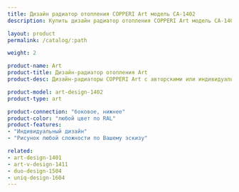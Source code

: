 ```yaml
---
title: Дизайн радиатор отопления COPPERI Art модель CA-1402
description: Купить дизайн радиатор отопления COPPERI Art модель CA-1402 по цене производителя в Москве.

layout: product
permalink: /catalog/:path

weight: 2

product-name: Art
product-title: Дизайн-радиатор отопления Art
product-desc: Дизайн-радиаторы COPPERI Art с авторскими или индивидуальными рисунками на передней панели подчеркнут Ваши дизайнерские идеи и сделают любой интерьер неповторимым.

product-model: art-design-1402
product-type: art

product-connection: "боковое, нижнее"
product-color: "любой цвет по RAL"
product-features:
- "Индивидуальный дизайн"
- "Рисунок любой сложности по Вашему эскизу"

related:
- art-design-1401
- art-v-design-1411
- duo-design-1504
- uniq-design-1604
---
```


